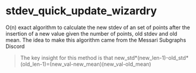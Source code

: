 # stdev_quick_update_wizardry
O(n) exact algorithm to calculate the new stdev of an set of points after the insertion of a new value given the number of points, old stdev and old mean. The idea to make this algorithm came from the Messari Subgraphs Discord
> The key insight for this method is that new_std*(new_len-1)-old_std*(old_len-1)=(new_val-new_mean)(new_val-old_mean)
